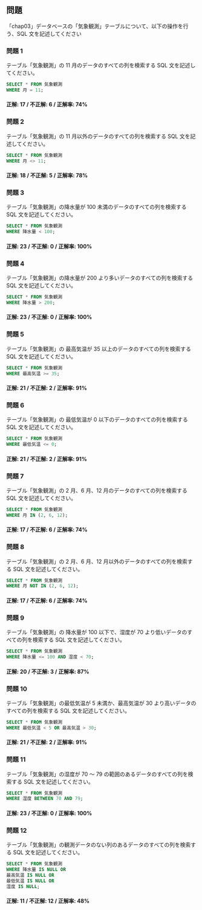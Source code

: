 ## 問題

「chap03」データベースの「気象観測」テーブルについて、以下の操作を行う、SQL 文を記述してください

### 問題 1

テーブル「気象観測」の 11 月のデータのすべての列を検索する SQL 文を記述してください。

```sql
SELECT * FROM 気象観測
WHERE 月 = 11;
```

#### 正解: 17 / 不正解: 6 / 正解率: 74%

### 問題 2

テーブル「気象観測」の 11 月以外のデータのすべての列を検索する SQL 文を記述してください。

```sql
SELECT * FROM 気象観測
WHERE 月 <> 11;
```

#### 正解: 18 / 不正解: 5 / 正解率: 78%

### 問題 3

テーブル「気象観測」の降水量が 100 未満のデータのすべての列を検索する SQL 文を記述してください。

```sql
SELECT * FROM 気象観測
WHERE 降水量 < 100;
```

#### 正解: 23 / 不正解: 0 / 正解率: 100%

### 問題 4

テーブル「気象観測」の降水量が 200 より多いデータのすべての列を検索する SQL 文を記述してください。

```sql
SELECT * FROM 気象観測
WHERE 降水量 > 200;
```

#### 正解: 23 / 不正解: 0 / 正解率: 100%

### 問題 5

テーブル「気象観測」の 最高気温が 35 以上のデータのすべての列を検索する SQL 文を記述してください。

```sql
SELECT * FROM 気象観測
WHERE 最高気温 >= 35;
```

#### 正解: 21 / 不正解: 2 / 正解率: 91%

### 問題 6

テーブル「気象観測」の 最低気温が 0 以下のデータのすべての列を検索する SQL 文を記述してください。

```sql
SELECT * FROM 気象観測
WHERE 最低気温 <= 0;
```

#### 正解: 21 / 不正解: 2 / 正解率: 91%

### 問題 7

テーブル「気象観測」の 2 月、6 月、12 月のデータのすべての列を検索する SQL 文を記述してください。

```sql
SELECT * FROM 気象観測
WHERE 月 IN (2, 6, 12);
```

#### 正解: 17 / 不正解: 6 / 正解率: 74%

### 問題 8

テーブル「気象観測」の 2 月、6 月、12 月以外のデータのすべての列を検索する SQL 文を記述してください。

```sql
SELECT * FROM 気象観測
WHERE 月 NOT IN (2, 6, 12);
```

#### 正解: 17 / 不正解: 6 / 正解率: 74%

### 問題 9

テーブル「気象観測」の 降水量が 100 以下で、湿度が 70 より低いデータのすべての列を検索する SQL 文を記述してください。

```sql
SELECT * FROM 気象観測
WHERE 降水量 <= 100 AND 湿度 < 70;
```

#### 正解: 20 / 不正解: 3 / 正解率: 87%

### 問題 10

テーブル「気象観測」の最低気温が 5 未満か、最高気温が 30 より高いデータのすべての列を検索する SQL 文を記述してください。

```sql
SELECT * FROM 気象観測
WHERE 最低気温 < 5 OR 最高気温 > 30;
```

#### 正解: 21 / 不正解: 2 / 正解率: 91%

### 問題 11

テーブル「気象観測」の湿度が 70 ～ 79 の範囲のあるデータのすべての列を検索する SQL 文を記述してください。

```sql
SELECT * FROM 気象観測
WHERE 湿度 BETWEEN 70 AND 79;
```

#### 正解: 23 / 不正解: 0 / 正解率: 100%

### 問題 12

テーブル「気象観測」の観測データのない列のあるデータのすべての列を検索する SQL 文を記述してください。

```sql
SELECT * FROM 気象観測
WHERE 降水量 IS NULL OR
最高気温 IS NULL OR
最低気温 IS NULL OR
湿度 IS NULL;
```

#### 正解: 11 / 不正解: 12 / 正解率: 48%
